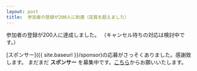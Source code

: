 ```yaml
---
layout: post
title:  参加者の登録が200人に到達（定員を超えました）
---
```


参加者の登録が200人に達成しました。
（キャンセル待ちの対応は検討中です。）

[スポンサー]({{ site.baseurl }}/sponsor)の応募がさっそくありました。感謝致します。
まだまだ **スポンサー** を募集中です。<a href="https://rubykansai.doorkeeper.jp/contact/new">こちら</a>からお願いいたします。

